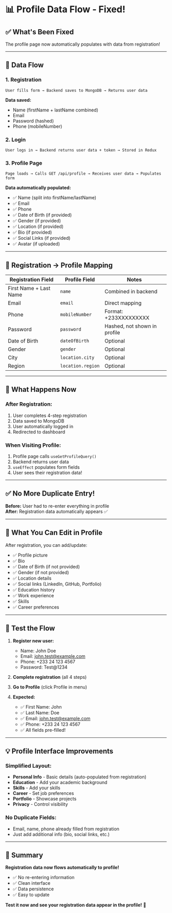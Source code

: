 # 📊 Profile Data Flow - Fixed!

## ✅ What's Been Fixed

The profile page now automatically populates with data from registration!

---

## 🔄 Data Flow

### 1. **Registration**
```
User fills form → Backend saves to MongoDB → Returns user data
```

**Data saved:**
- Name (firstName + lastName combined)
- Email
- Password (hashed)
- Phone (mobileNumber)

### 2. **Login**
```
User logs in → Backend returns user data + token → Stored in Redux
```

### 3. **Profile Page**
```
Page loads → Calls GET /api/profile → Receives user data → Populates form
```

**Data automatically populated:**
- ✅ Name (split into firstName/lastName)
- ✅ Email
- ✅ Phone
- ✅ Date of Birth (if provided)
- ✅ Gender (if provided)
- ✅ Location (if provided)
- ✅ Bio (if provided)
- ✅ Social Links (if provided)
- ✅ Avatar (if uploaded)

---

## 📝 Registration → Profile Mapping

| Registration Field | Profile Field | Notes |
|-------------------|---------------|-------|
| First Name + Last Name | `name` | Combined in backend |
| Email | `email` | Direct mapping |
| Phone | `mobileNumber` | Format: +233XXXXXXXXX |
| Password | `password` | Hashed, not shown in profile |
| Date of Birth | `dateOfBirth` | Optional |
| Gender | `gender` | Optional |
| City | `location.city` | Optional |
| Region | `location.region` | Optional |

---

## 🎯 What Happens Now

### **After Registration:**
1. User completes 4-step registration
2. Data saved to MongoDB
3. User automatically logged in
4. Redirected to dashboard

### **When Visiting Profile:**
1. Profile page calls `useGetProfileQuery()`
2. Backend returns user data
3. `useEffect` populates form fields
4. User sees their registration data!

---

## ✅ No More Duplicate Entry!

**Before:** User had to re-enter everything in profile  
**After:** Registration data automatically appears ✅

---

## 🔧 What You Can Edit in Profile

After registration, you can add/update:
- ✅ Profile picture
- ✅ Bio
- ✅ Date of Birth (if not provided)
- ✅ Gender (if not provided)
- ✅ Location details
- ✅ Social links (LinkedIn, GitHub, Portfolio)
- ✅ Education history
- ✅ Work experience
- ✅ Skills
- ✅ Career preferences

---

## 🧪 Test the Flow

1. **Register new user:**
   - Name: John Doe
   - Email: john.test@example.com
   - Phone: +233 24 123 4567
   - Password: Test@1234

2. **Complete registration** (all 4 steps)

3. **Go to Profile** (click Profile in menu)

4. **Expected:**
   - ✅ First Name: John
   - ✅ Last Name: Doe
   - ✅ Email: john.test@example.com
   - ✅ Phone: +233 24 123 4567
   - ✅ All fields pre-filled!

---

## 💡 Profile Interface Improvements

### Simplified Layout:
- **Personal Info** - Basic details (auto-populated from registration)
- **Education** - Add your academic background
- **Skills** - Add your skills
- **Career** - Set job preferences
- **Portfolio** - Showcase projects
- **Privacy** - Control visibility

### No Duplicate Fields:
- Email, name, phone already filled from registration
- Just add additional info (bio, social links, etc.)

---

## 🎉 Summary

**Registration data now flows automatically to profile!**

- ✅ No re-entering information
- ✅ Clean interface
- ✅ Data persistence
- ✅ Easy to update

**Test it now and see your registration data appear in the profile!** 🚀
